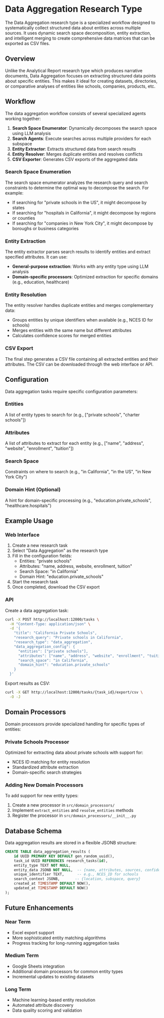 # Data Aggregation Research Type

The Data Aggregation research type is a specialized workflow designed to systematically collect structured data about entities across multiple sources. It uses dynamic search space decomposition, entity extraction, and intelligent merging to create comprehensive data matrices that can be exported as CSV files.

## Overview

Unlike the Analytical Report research type which produces narrative documents, Data Aggregation focuses on extracting structured data points about specific entities. This makes it ideal for creating datasets, directories, or comparative analyses of entities like schools, companies, products, etc.

## Workflow

The data aggregation workflow consists of several specialized agents working together:

1. **Search Space Enumerator**: Dynamically decomposes the search space using LLM analysis
2. **Search Agents**: Execute searches across multiple providers for each subspace
3. **Entity Extractor**: Extracts structured data from search results
4. **Entity Resolver**: Merges duplicate entities and resolves conflicts
5. **CSV Exporter**: Generates CSV exports of the aggregated data

### Search Space Enumeration

The search space enumerator analyzes the research query and search constraints to determine the optimal way to decompose the search. For example:

- If searching for "private schools in the US", it might decompose by states
- If searching for "hospitals in California", it might decompose by regions or counties
- If searching for "companies in New York City", it might decompose by boroughs or business categories

### Entity Extraction

The entity extractor parses search results to identify entities and extract specified attributes. It can use:

- **General-purpose extraction**: Works with any entity type using LLM analysis
- **Domain-specific processors**: Optimized extraction for specific domains (e.g., education, healthcare)

### Entity Resolution

The entity resolver handles duplicate entities and merges complementary data:

- Groups entities by unique identifiers when available (e.g., NCES ID for schools)
- Merges entities with the same name but different attributes
- Calculates confidence scores for merged entities

### CSV Export

The final step generates a CSV file containing all extracted entities and their attributes. The CSV can be downloaded through the web interface or API.

## Configuration

Data aggregation tasks require specific configuration parameters:

### Entities
A list of entity types to search for (e.g., ["private schools", "charter schools"])

### Attributes
A list of attributes to extract for each entity (e.g., ["name", "address", "website", "enrollment", "tuition"])

### Search Space
Constraints on where to search (e.g., "in California", "in the US", "in New York City")

### Domain Hint (Optional)
A hint for domain-specific processing (e.g., "education.private_schools", "healthcare.hospitals")

## Example Usage

### Web Interface

1. Create a new research task
2. Select "Data Aggregation" as the research type
3. Fill in the configuration fields:
   - Entities: "private schools"
   - Attributes: "name, address, website, enrollment, tuition"
   - Search Space: "in California"
   - Domain Hint: "education.private_schools"
4. Start the research task
5. Once completed, download the CSV export

### API

Create a data aggregation task:
```bash
curl -X POST http://localhost:12000/tasks \
  -H "Content-Type: application/json" \
  -d '{
    "title": "California Private Schools",
    "research_query": "Private schools in California",
    "research_type": "data_aggregation",
    "data_aggregation_config": {
      "entities": ["private schools"],
      "attributes": ["name", "address", "website", "enrollment", "tuition"],
      "search_space": "in California",
      "domain_hint": "education.private_schools"
    }
  }'
```

Export results as CSV:
```bash
curl -X GET http://localhost:12000/tasks/{task_id}/export/csv \
  -O -J
```

## Domain Processors

Domain processors provide specialized handling for specific types of entities:

### Private Schools Processor
Optimized for extracting data about private schools with support for:
- NCES ID matching for entity resolution
- Standardized attribute extraction
- Domain-specific search strategies

### Adding New Domain Processors
To add support for new entity types:

1. Create a new processor in `src/domain_processors/`
2. Implement `extract_entities` and `resolve_entities` methods
3. Register the processor in `src/domain_processors/__init__.py`

## Database Schema

Data aggregation results are stored in a flexible JSONB structure:

```sql
CREATE TABLE data_aggregation_results (
    id UUID PRIMARY KEY DEFAULT gen_random_uuid(),
    task_id UUID REFERENCES research_tasks(id),
    entity_type TEXT NOT NULL,
    entity_data JSONB NOT NULL,  -- {name, attributes, sources, confidence}
    unique_identifier TEXT,      -- e.g., NCES_ID for schools
    search_context JSONB,       -- {location, subspace, query}
    created_at TIMESTAMP DEFAULT NOW(),
    updated_at TIMESTAMP DEFAULT NOW()
);
```

## Future Enhancements

### Near Term
- Excel export support
- More sophisticated entity matching algorithms
- Progress tracking for long-running aggregation tasks

### Medium Term
- Google Sheets integration
- Additional domain processors for common entity types
- Incremental updates to existing datasets

### Long Term
- Machine learning-based entity resolution
- Automated attribute discovery
- Data quality scoring and validation
